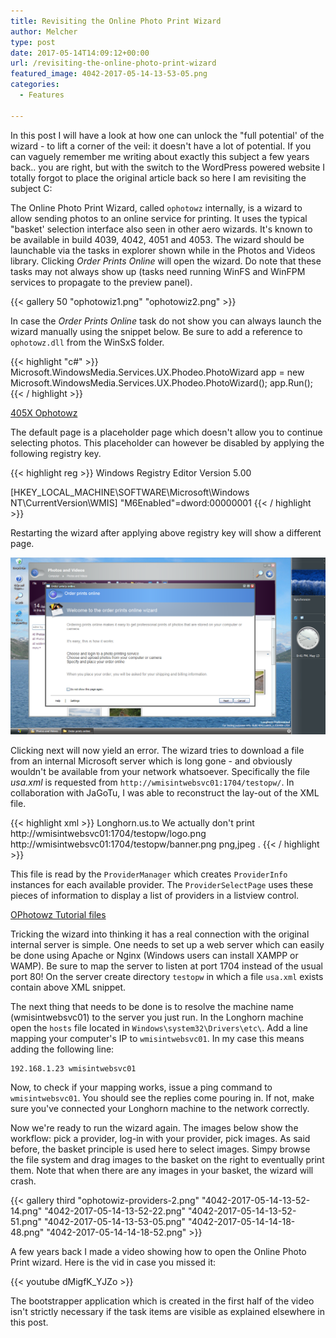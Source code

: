 ```yaml
---
title: Revisiting the Online Photo Print Wizard
author: Melcher
type: post
date: 2017-05-14T14:09:12+00:00
url: /revisiting-the-online-photo-print-wizard
featured_image: 4042-2017-05-14-13-53-05.png
categories:
  - Features

---
```

In this post I will have a look at how one can unlock the "full potential' of the wizard - to lift a corner of the veil: it doesn't have a lot of potential. If you can vaguely remember me writing about exactly this subject a few years back.. you are right, but with the switch to the WordPress powered website I totally forgot to place the original article back so here I am revisiting the subject C:

The Online Photo Print Wizard, called `ophotowz` internally, is a wizard to allow sending photos to an online service for printing. It uses the typical "basket' selection interface also seen in other aero wizards. It's known to be available in build 4039, 4042, 4051 and 4053. The wizard should be launchable via the tasks in explorer shown while in the Photos and Videos library. Clicking _Order Prints Online_ will open the wizard. Do note that these tasks may not always show up (tasks need running WinFS and WinFPM services to propagate to the preview panel).

{{< gallery 50 "ophotowiz1.png" "ophotowiz2.png" >}}

In case the _Order Prints Online_ task do not show you can always launch the wizard manually using the snippet below. Be sure to add a reference to  `ophotowz.dll` from the WinSxS folder.

{{< highlight "c#" >}}
Microsoft.WindowsMedia.Services.UX.Phodeo.PhotoWizard app
  = new Microsoft.WindowsMedia.Services.UX.Phodeo.PhotoWizard();
app.Run();
{{< / highlight >}}

[405X Ophotowz](/download/405x-ophotowz.zip)

The default page is a placeholder page which doesn't allow you to continue selecting photos. This placeholder can however be disabled by applying the following registry key.

{{< highlight reg >}}
Windows Registry Editor Version 5.00

[HKEY_LOCAL_MACHINE\SOFTWARE\Microsoft\Windows NT\CurrentVersion\WMIS]
"M6Enabled"=dword:00000001
{{< / highlight >}}

Restarting the wizard after applying above registry key will show a different page.

![](ophotowizM6Enabled.png)

Clicking next will now yield an error. The wizard tries to download a file from an internal Microsoft server which is long gone - and obviously wouldn't be available from your network whatsoever. Specifically the file _usa.xml_ is requested from `http://wmisintwebsvc01:1704/testopw/`. In collaboration with JaGoTu, I was able to reconstruct the lay-out of the XML file.

{{< highlight xml >}}
<providermanifest>
  <providers scope="InternetPhotoPrinting">
    <provider id="WinPhoto" enabled="true">
      <strings langid="0000">
        <string id="displayname">Longhorn.us.to</string>
        <string id="description">We actually don't print</string>
        <string id="logoUri">http://wmisintwebsvc01:1704/testopw/logo.png</string>
        <string id="bannerUri">http://wmisintwebsvc01:1704/testopw/banner.png</string>
        <string id="supportedTypes">png,jpeg</string>
        <string id="serviceUri">.</string>
      </strings>
    </provider>
  </providers>
</providermanifest>
{{< / highlight >}}

This file is read by the `ProviderManager` which creates `ProviderInfo` instances for each available provider. The `ProviderSelectPage` uses these pieces of information to display a list of providers in a listview control.

[OPhotowz Tutorial files](/download/ophotowz-tutorial-files.zip)

Tricking the wizard into thinking it has a real connection with the original internal server is simple. One needs to set up a web server which can easily be done using Apache or Nginx (Windows users can install XAMPP or WAMP). Be sure to map the server to listen at port 1704 instead of the usual port 80! On the server create directory `testopw` in which a file `usa.xml` exists contain above XML snippet.

The next thing that needs to be done is to resolve the machine name (wmisintwebsvc01) to the server you just run. In the Longhorn machine open the `hosts` file located in `Windows\system32\Drivers\etc\`. Add a line mapping your computer's IP to `wmisintwebsvc01`. In my case this means adding the following line:

```
192.168.1.23 wmisintwebsvc01
```

Now, to check if your mapping works, issue a ping command to `wmisintwebsvc01`. You should see the replies come pouring in. If not, make sure you've connected your Longhorn machine to the network correctly.

Now we're ready to run the wizard again. The images below show the workflow: pick a provider, log-in with your provider, pick images. As said before, the basket principle is used here to select images. Simpy browse the file system and drag images to the basket on the right to eventually print them. Note that when there are any images in your basket, the wizard will crash.

{{< gallery third "ophotowiz-providers-2.png" "4042-2017-05-14-13-52-14.png" "4042-2017-05-14-13-52-22.png" "4042-2017-05-14-13-52-51.png" "4042-2017-05-14-13-53-05.png" "4042-2017-05-14-14-18-48.png" "4042-2017-05-14-14-18-52.png" >}}

A few years back I made a video showing how to open the Online Photo Print wizard. Here is the vid in case you missed it:

{{< youtube dMigfK_YJZo >}}

The bootstrapper application which is created in the first half of the video isn't strictly necessary if the task items are visible as explained elsewhere in this post.